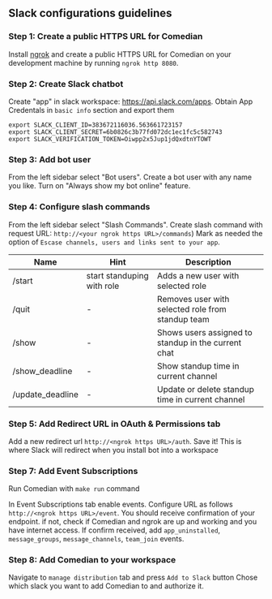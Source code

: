 ## Slack configurations guidelines

### **Step 1**: Create a public HTTPS URL for Comedian
Install [ngrok](https://ngrok.com/product) and create a public HTTPS URL for Comedian on your development machine by running `ngrok http 8080`.

### **Step 2**: Create Slack chatbot 
Create "app" in slack workspace: https://api.slack.com/apps. Obtain App Credentals in `basic info` section and export them

```
export SLACK_CLIENT_ID=383672116036.563661723157
export SLACK_CLIENT_SECRET=6b0826c3b77fd072dc1ec1fc5c582743
export SLACK_VERIFICATION_TOKEN=Oiwpp2x5Jup1jdQxdtnYTOWT
```

### **Step 3**: Add bot user 
From the left sidebar select "Bot users". Create a bot user with any name you like. Turn on "Always show my bot online" feature. 

### **Step 4**: Configure slash commands
From the left sidebar select "Slash Commands". Create slash command with request URL: `http://<your ngrok https URL>/commands`) Mark as needed the option of `Escase channels, users and links sent to your app`. 

| Name | Hint | Description |
| --- | --- | --- | 
| /start | start standuping with role | Adds a new user with selected role  |
| /quit | - | Removes user with selected role from standup team |
| /show | - | Shows users assigned to standup in the current chat |
| /show_deadline | - | Show standup time in current channel |
| /update_deadline | - | Update or delete standup time in current channel |

### **Step 5**: Add Redirect URL in OAuth & Permissions tab
Add a new redirect url `http://<ngrok https URL>/auth`. Save it! This is where Slack will redirect when you install bot into a workspace

### **Step 7**: Add Event Subscriptions
Run Comedian with `make run` command 

In Event Subscriptions tab enable events. Configure URL as follows ```http://<ngrok https URL>/event```. You should receive confirmation of your endpoint. if not, check if Comedian and ngrok are up and working and you have internet access. If confirm received, add `app_uninstalled`, `message_groups`, `message_channels`, `team_join` events. 

### **Step 8**: Add Comedian to your workspace
Navigate to `manage distribution` tab and press `Add to Slack` button
Chose which slack you want to add Comedian to and authorize it.